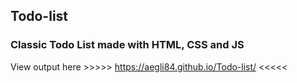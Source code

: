 ## Todo-list

### Classic Todo List made with HTML, CSS and JS

View output here >>>>> https://aegli84.github.io/Todo-list/ <<<<<
